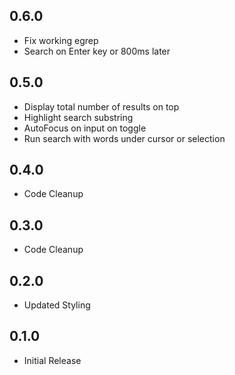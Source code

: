 ## 0.6.0
* Fix working egrep
* Search on Enter key or 800ms later
## 0.5.0
* Display total number of results on top
* Highlight search substring
* AutoFocus on input on toggle
* Run search with words under cursor or selection 
## 0.4.0
* Code Cleanup
## 0.3.0
* Code Cleanup
## 0.2.0
* Updated Styling
## 0.1.0
* Initial Release
